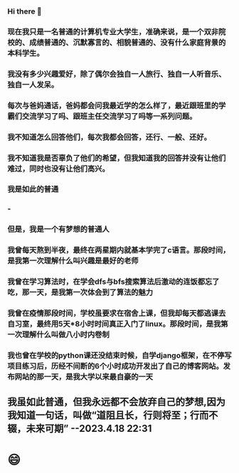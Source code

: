 ### Hi there 👋

### 现在我只是一名普通的计算机专业大学生，准确来说，是一个双非院校的、成绩普通的、沉默寡言的、相貌普通的、没有什么家庭背景的本科学生。
### 我没有多少兴趣爱好，除了偶尔会独自一人旅行、独自一人听音乐、独自一人发呆。
### 每次与爸妈通话，爸妈都会问我最近学的怎么样了，最近跟班里的学霸们交流学习了吗、跟班主任交流学习了吗等一系列问题。
### 我不知道怎么回答他们，每次我都会回答，还行、一般、还好。
### 我不知道我是否辜负了他们的希望，但我知道我的回答并没有让他们难过，同时也没有让他们高兴。
### 我是如此的普通
### -
### 但是，我是一个有梦想的普通人
### 我曾每天熬到半夜，最终在两星期内就基本学完了c语言。那段时间，是我第一次理解什么叫兴趣是最好的老师
### 我曾在学习算法时，在学会dfs与bfs搜索算法后激动的连饭都忘了吃，那一天，是我第一次体会到了算法的魅力
### 我曾在疫情那段时间，学校虽要求在宿舍上课，但我却每天都逃课去自习室，最终用5天*8小时时间真正入门了linux。那段时间，是我第一次理解什么叫做八小时内卷制
### 我也曾在学校的python课还没结束时候，自学django框架，在不停写项目练习后，历经不间断的6个小时成功开发出了自己的博客网站。发布网站的那一天，是我大学以来最自豪的一天

## 我虽如此普通，但我永远都不会放弃自己的梦想,因为我知道一句话，叫做“道阻且长，行则将至；行而不辍，未来可期”    --2023.4.18 22:31 

# 😄


<!--
**lvkaige/lvkaige** is a ✨ _special_ ✨ repository because its `README.md` (this file) appears on your GitHub profile.

Here are some ideas to get you started:

- 🔭 I’m currently working on ...
- 🌱 I’m currently learning ...
- 👯 I’m looking to collaborate on ...
- 🤔 I’m looking for help with ...
- 💬 Ask me about ...
- 📫 How to reach me: ...
- 😄 Pronouns: ...
- ⚡ Fun fact: ...
-->
